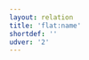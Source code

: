 ```yaml
---
layout: relation
title: 'flat:name'
shortdef: ''
udver: '2'
---
```

<!-- Interlanguage links updated Čt lis 12 09:43:27 CET 2020 -->
